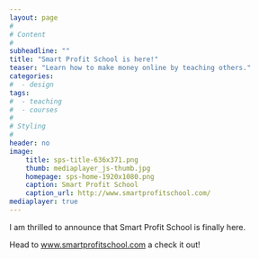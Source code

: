 ```yaml
---
layout: page
#
# Content
#
subheadline: ""
title: "Smart Profit School is here!"
teaser: "Learn how to make money online by teaching others."
categories:
#  - design
tags:
#  - teaching
#  - courses
#
# Styling
#
header: no
image:
    title: sps-title-636x371.png
    thumb: mediaplayer_js-thumb.jpg
    homepage: sps-home-1920x1080.png
    caption: Smart Profit School
    caption_url: http://www.smartprofitschool.com/
mediaplayer: true
---
```


I am thrilled to announce that Smart Profit School is finally here.

Head to <a href="http://www.smartprofitschool.com">www.smartprofitschool.com</a> a check it out!
